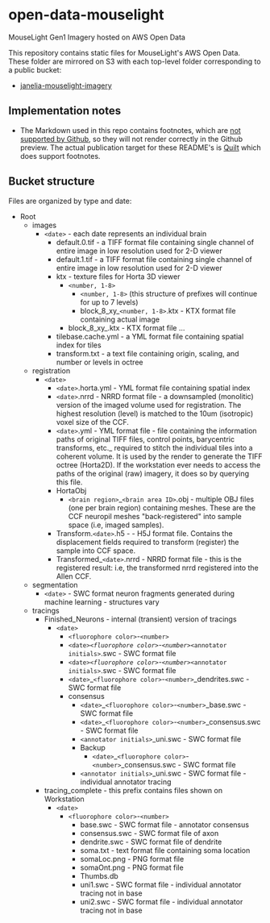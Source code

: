 # open-data-mouselight
MouseLight Gen1 Imagery hosted on AWS Open Data 

This repository contains static files for MouseLight's AWS Open Data. These folder are mirrored on S3 with each top-level folder corresponding to a public bucket:
* [janelia-mouselight-imagery](janelia-mouselight-imagery/README.md)

## Implementation notes

* The Markdown used in this repo contains footnotes, which are [not supported by Github](https://github.com/github/markup/issues/498), so they will not render correctly in the Github preview. The actual publication target for these README's is [Quilt](https://open.quiltdata.com/b/janelia-mouselight-imagery) which does support footnotes. 

## Bucket structure

Files are organized by type and date:

* Root
    * images
        * `<date>` - each date represents an individual brain
            * default.0.tif - a TIFF format file containing single channel of entire image in low resolution used for 2-D viewer
            * default.1.tif - a TIFF format file containing single channel of entire image in low resolution used for 2-D viewer
            * ktx - texture files for Horta 3D viewer
                * `<number, 1-8>`
                    * `<number, 1-8>` (this structure of prefixes will continue for up to 7 levels)
                    * block_8_xy_`<number, 1-8>`.ktx - KTX format file containing actual image
                * block_8_xy_.ktx - KTX format file ...
            * tilebase.cache.yml - a YML format file containing spatial index for tiles
            * transform.txt - a text file containing origin, scaling, and number or levels in octree
    * registration
        * `<date>`
            * `<date>`.horta.yml - YML format file containing spatial index
            * `<date>`.nrrd - NRRD format file - a downsampled (monolitic) version of the imaged volume used for registration. The highest resolution (level) is matched to the 10um (isotropic) voxel size of the CCF.
            * `<date>`.yml - YML format file - file containing the information paths of original TIFF files, control points, barycentric transforms, etc._ required to stitch the individual tiles into a coherent volume. It is used by the render to generate the TIFF octree (Horta2D). If the workstation ever needs to access the paths of the original (raw) imagery, it does so by querying this file.
            * HortaObj
                * `<brain region>`_`<brain area ID>`.obj - multiple OBJ files (one per brain region) containing meshes. These are the CCF neuropil meshes "back-registered" into sample space (i.e, imaged samples).
            * Transform.`<date>`.h5 - - H5J format file. Contains the displacement fields required to transform (register) the sample into CCF space.
            * Transformed_`<date>`.nrrd - NRRD format file - this is the registered result: i.e, the transformed nrrd registered into the Allen CCF.
    * segmentation
        * `<date>` - SWC format neuron fragments generated during machine learning - structures vary
    * tracings
        * Finished_Neurons - internal (transient) version of tracings
            * `<date>`
                * `<fluorophore color>`-`<number>`
                * `<date>`_`<fluorophore color>`-`<number>`_`<annotator initials>`.swc - SWC format file
                * `<date>`_`<fluorophore color>`-`<number>`_`<annotator initials>`.swc - SWC format file
                * `<date>`_`<fluorophore color>`-`<number>`_dendrites.swc - SWC format file
                * consensus
                    * `<date>`_`<fluorophore color>`-`<number>`_base.swc - SWC format file
                    * `<date>`_`<fluorophore color>`-`<number>`_consensus.swc - SWC format file
                    * `<annotator initials>`_uni.swc - SWC format file
                    * Backup
                        * `<date>`_`<fluorophore color>`-`<number>`_consensus.swc - SWC format file
                    * `<annotator initials>`_uni.swc - SWC format file - individual annotator tracing
        * tracing_complete - this prefix contains files shown on Workstation
            * `<date>`
                * `<fluorophore color>`-`<number>`
                    * base.swc - SWC format file - annotator consensus
                    * consensus.swc - SWC format file of axon
                    * dendrite.swc - SWC format file of dendrite
                    * soma.txt - text format file containing soma location
                    * somaLoc.png - PNG format file
                    * somaOnt.png - PNG format file
                    * Thumbs.db
                    * uni1.swc - SWC format file - individual annotator tracing not in base
                    * uni2.swc - SWC format file - individual annotator tracing not in base
